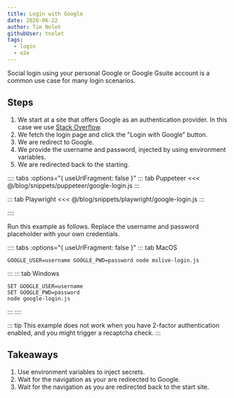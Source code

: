 ```yaml
---
title: Login with Google
date: 2020-06-22
author: Tim Nolet
githubUser: tnolet
tags: 
  - login
  - e2e
---
```


Social login using your personal Google or Google Gsuite account is a common use case for many login scenarios.

## Steps

1. We start at a site that offers Google as an authentication provider. In this case we use [Stack Overflow](https://stackoverflow.com/).
2. We fetch the login page and click the "Login with Google" button.
3. We are redirect to Google.
4. We provide the username and password, injected by using environment variables.
5. We are redirected back to the starting.

:::: tabs :options="{ useUrlFragment: false }"
::: tab Puppeteer 
<<< @/blog/snippets/puppeteer/google-login.js
:::

::: tab Playwright
<<< @/blog/snippets/playwright/google-login.js
:::

::::

Run this example as follows. Replace the username and password placeholder with your own credentials.

:::: tabs :options="{ useUrlFragment: false }"
::: tab MacOS
```shell script
GOOGLE_USER=username GOOGLE_PWD=password node mslive-login.js
```
:::
::: tab Windows
```shell script
SET GOOGLE_USER=username
SET GOOGLE_PWD=password
node google-login.js
```
:::
::::

::: tip
This example does not work when you have 2-factor authentication enabled, and you might trigger a recaptcha check.
:::

## Takeaways

1. Use environment variables to inject secrets.
2. Wait for the navigation as your are redirected to Google.
3. Wait for the navigation as you are redirected back to the start site.





